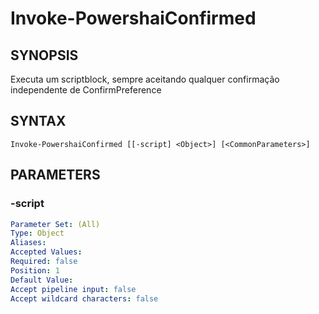 ﻿---
external help file: powershai-help.xml
schema: 2.0.0
powershai: true
---

# Invoke-PowershaiConfirmed

## SYNOPSIS <!--!= @#Synop !-->
Executa um scriptblock, sempre aceitando qualquer confirmação independente de ConfirmPreference

## SYNTAX <!--!= @#Syntax !-->

```
Invoke-PowershaiConfirmed [[-script] <Object>] [<CommonParameters>]
```

## PARAMETERS <!--!= @#Params !-->

### -script

```yml
Parameter Set: (All)
Type: Object
Aliases: 
Accepted Values: 
Required: false
Position: 1
Default Value: 
Accept pipeline input: false
Accept wildcard characters: false
```